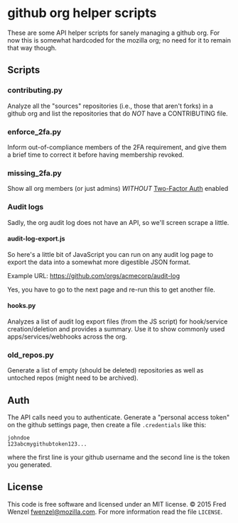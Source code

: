 # github org helper scripts

These are some API helper scripts for sanely managing a github org. For now this is somewhat hardcoded for the mozilla org; no need for it to remain that way though.

## Scripts
### contributing.py
Analyze all the "sources" repositories (i.e., those that aren't forks) in a github org and list the repositories that do *NOT* have a CONTRIBUTING file.

### enforce_2fa.py
Inform out-of-compliance members of the 2FA requirement, and give them a
brief time to correct it before having membership revoked.

### missing_2fa.py
Show all org members (or just admins)  *WITHOUT* [Two-Factor
Auth](https://help.github.com/articles/about-two-factor-authentication/) enabled

### Audit logs
Sadly, the org audit log does not have an API, so we'll screen scrape a little.

#### audit-log-export.js
So here's a little bit of JavaScript you can run on any audit log page to export the data into a somewhat more digestible JSON format.

Example URL: https://github.com/orgs/acmecorp/audit-log

Yes, you have to go to the next page and re-run this to get another file.

#### hooks.py
Analyzes a list of audit log export files (from the JS script) for hook/service creation/deletion and provides a summary. Use it to show commonly used apps/services/webhooks across the org.

### old_repos.py
Generate a list of empty (should be deleted) repositories as well as untoched repos (might need to be archived).

## Auth
The API calls need you to authenticate. Generate a "personal access token" on the github settings page, then create a file ``.credentials`` like this:

    johndoe
    123abcmygithubtoken123...

where the first line is your github username and the second line is the token you generated.

## License
This code is free software and licensed under an MIT license. &copy; 2015 Fred Wenzel <fwenzel@mozilla.com>. For more information read the file ``LICENSE``.
